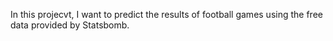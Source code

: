 In this projecvt, I want to predict the results of football games using the free data provided by Statsbomb. 
